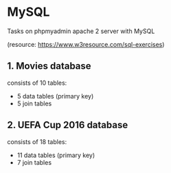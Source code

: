 # MySQL
Tasks on phpmyadmin apache 2 server with MySQL 

(resource: https://www.w3resource.com/sql-exercises)

## 1. Movies database
consists of 10 tables:
- 5 data tables (primary key)
- 5 join tables

## 2. UEFA Cup 2016 database
consists of 18 tables:
- 11 data tables (primary key)
- 7 join tables
